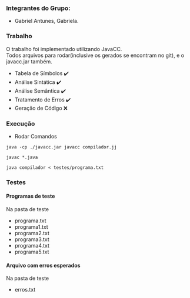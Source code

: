 ### Integrantes do Grupo:
   - Gabriel Antunes, Gabriela.

### Trabalho
   O trabalho foi implementado utilizando JavaCC.<br/>
   Todos arquivos para rodar(inclusive os gerados se encontram no git), e o javacc.jar também.

* Tabela de Símbolos  ✔️
* Análise Sintática   ✔️
* Análise Semântica   ✔️
* Tratamento de Erros ✔️
* Geração de Código   ❌


### Execução
* Rodar Comandos
```
java -cp ./javacc.jar javacc compilador.jj
```
```
javac *.java
```
```
java compilador < testes/programa.txt
```
### Testes

#### Programas de teste

Na pasta de teste

* programa.txt
* programa1.txt 
* programa2.txt 
* programa3.txt 
* programa4.txt 
* programa5.txt 

#### Arquivo com erros esperados
Na pasta de teste

* erros.txt
